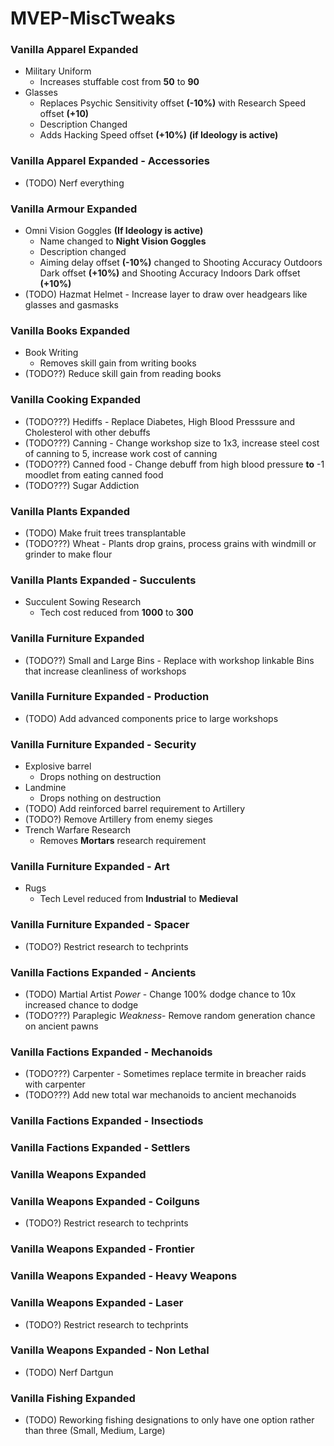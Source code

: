 # MVEP-MiscTweaks
### Vanilla Apparel Expanded
- Military Uniform 
    - Increases stuffable cost from **50** to **90**
- Glasses 
    - Replaces Psychic Sensitivity offset **(-10%)** with Research Speed offset **(+10)**
    - Description Changed
    - Adds Hacking Speed offset **(+10%)** **(if Ideology is active)**
### Vanilla Apparel Expanded - Accessories
- (TODO) Nerf everything
### Vanilla Armour Expanded
- Omni Vision Goggles **(If Ideology is active)**
    - Name changed to **Night Vision Goggles**
    - Description  changed
    - Aiming delay offset **(-10%)** changed to Shooting Accuracy Outdoors Dark offset **(+10%)** and Shooting Accuracy Indoors Dark offset **(+10%)**
- (TODO) Hazmat Helmet - Increase layer to draw over headgears like glasses and gasmasks
### Vanilla Books Expanded
- Book Writing
    - Removes skill gain from writing books
- (TODO??) Reduce skill gain from reading books
### Vanilla Cooking Expanded
- (TODO???) Hediffs - Replace Diabetes, High Blood Presssure and Cholesterol with other debuffs
- (TODO???) Canning - Change workshop size to 1x3, increase steel cost of canning to 5, increase work cost of canning
- (TODO???) Canned food - Change debuff from high blood pressure **to** -1 moodlet from eating canned food
- (TODO???) Sugar Addiction
### Vanilla Plants Expanded
- (TODO) Make fruit trees transplantable
- (TODO???) Wheat - Plants drop grains, process grains with windmill or grinder to make flour
### Vanilla Plants Expanded - Succulents
- Succulent Sowing Research
    - Tech cost reduced from **1000** to **300**
### Vanilla Furniture Expanded
- (TODO??) Small and Large Bins - Replace with workshop linkable Bins that increase cleanliness of workshops
### Vanilla Furniture Expanded - Production
- (TODO) Add advanced components price to large workshops
### Vanilla Furniture Expanded - Security
- Explosive barrel 
    - Drops nothing on destruction
- Landmine 
    - Drops nothing on destruction
- (TODO) Add reinforced barrel requirement to Artillery
- (TODO?) Remove Artillery from enemy sieges
- Trench Warfare Research
    - Removes **Mortars** research requirement
### Vanilla Furniture Expanded - Art
- Rugs 
    - Tech Level reduced from **Industrial** to **Medieval**
### Vanilla Furniture Expanded - Spacer
- (TODO?) Restrict research to techprints
### Vanilla Factions Expanded - Ancients
- (TODO) Martial Artist *Power* - Change 100% dodge chance to 10x increased chance to dodge
- (TODO???) Paraplegic *Weakness*- Remove random generation chance on ancient pawns
### Vanilla Factions Expanded - Mechanoids
- (TODO???) Carpenter - Sometimes replace termite in breacher raids with carpenter
- (TODO???) Add new total war mechanoids to ancient mechanoids
### Vanilla Factions Expanded - Insectiods
### Vanilla Factions Expanded - Settlers
### Vanilla Weapons Expanded
### Vanilla Weapons Expanded - Coilguns
- (TODO?) Restrict research to techprints
### Vanilla Weapons Expanded - Frontier
### Vanilla Weapons Expanded - Heavy Weapons
### Vanilla Weapons Expanded - Laser
- (TODO?) Restrict research to techprints
### Vanilla Weapons Expanded - Non Lethal
- (TODO) Nerf Dartgun
### Vanilla Fishing Expanded
- (TODO) Reworking fishing designations to only have one option rather than three (Small, Medium, Large)
